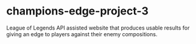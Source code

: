 # champions-edge-project-3
League of Legends API assisted website that produces usable results for giving an edge to players against their enemy compositions.
